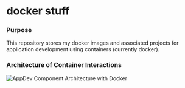 # docker stuff


### Purpose

This repository stores my docker images and associated projects for application development using containers (currently docker).


### Architecture of Container Interactions
![AppDev Component Architecture with Docker](https://github.com/matallen/docker/blob/master/app-dev-component-arch.png "AppDev Component Architecture with Docker")

